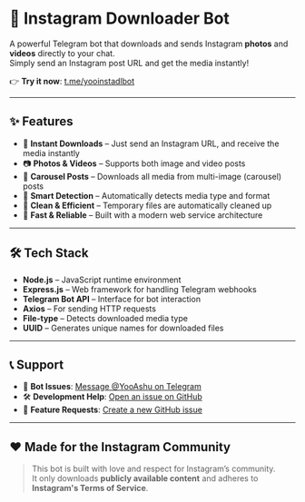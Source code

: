 # 📸 Instagram Downloader Bot

A powerful Telegram bot that downloads and sends Instagram **photos** and **videos** directly to your chat.  
Simply send an Instagram post URL and get the media instantly!

👉 **Try it now**: [t.me/yooinstadlbot](https://t.me/yooinstadlbot)

---

## ✨ Features

- 🎯 **Instant Downloads** – Just send an Instagram URL, and receive the media instantly
- 📷 **Photos & Videos** – Supports both image and video posts
- 📱 **Carousel Posts** – Downloads all media from multi-image (carousel) posts
- 🔄 **Smart Detection** – Automatically detects media type and format
- 🧹 **Clean & Efficient** – Temporary files are automatically cleaned up
- 🚀 **Fast & Reliable** – Built with a modern web service architecture

---

## 🛠️ Tech Stack

- **Node.js** – JavaScript runtime environment  
- **Express.js** – Web framework for handling Telegram webhooks  
- **Telegram Bot API** – Interface for bot interaction  
- **Axios** – For sending HTTP requests  
- **File-type** – Detects downloaded media type  
- **UUID** – Generates unique names for downloaded files  

---

## 📞 Support

- 🤖 **Bot Issues**: [Message @YooAshu on Telegram](https://t.me/YooAshu)  
- 🛠 **Development Help**: [Open an issue on GitHub](https://github.com/)  
- 🌟 **Feature Requests**: [Create a new GitHub issue](https://github.com/)

---

## ❤️ Made for the Instagram Community

> This bot is built with love and respect for Instagram’s community.  
> It only downloads **publicly available content** and adheres to **Instagram's Terms of Service**.

